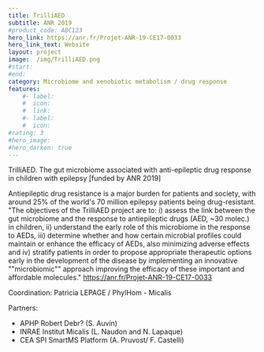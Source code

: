 ```yaml
---	
title: TrilliAED
subtitle: ANR 2019	
#product_code: ABC123	
hero_link: https://anr.fr/Projet-ANR-19-CE17-0033	
hero_link_text: Website	
layout: project	
image: 	/img/TrilliAED.png
#start:	
#end: 	
category: Microbiome and xenobiotic metabolism / drug response	
features:	
    #- label: 	
    #  icon: 	
    #  link: 	
    #- label: 	
    #  icon: 	
#rating: 3	
#hero_image: 	
#hero_darken: true	
---	
```



TrilliAED. The gut microbiome associated with anti-epileptic drug response in children with epilepsy [funded by ANR 2019]	
	
Antiepileptic drug resistance is a major burden for patients and society, with around 25% of the world's 70 million epilepsy patients being drug-resistant. 	
"The objectives of the TrilliAED project are to: i) assess the link between the gut microbiome and the response to antiepileptic drugs (AED, ~30 molec.) in children, ii) understand the early role of this microbiome in the response to AEDs, iii) determine whether and how certain microbial profiles could maintain or enhance the efficacy of AEDs, also minimizing adverse effects and iv) stratify patients in order to propose appropriate therapeutic options early in the development of the disease by implementing an innovative ""microbiomic"" approach improving the efficacy of these important and affordable molecules."	
https://anr.fr/Projet-ANR-19-CE17-0033	
	
Coordination: Patricia LEPAGE / PhylHom - Micalis	
	
Partners: 	
  - APHP Robert Debr? (S. Auvin)
  - INRAE Institut Micalis (L. Naudon and N. Lapaque)	
  - CEA SPI SmartMS Platform (A. Pruvost/ F. Castelli)	
